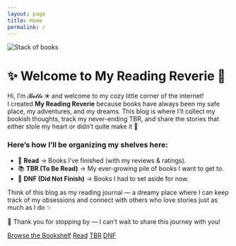 ```yaml
---
layout: page
title: Home
permalink: /
---
```


<div class="hero-inline">
  <img src="{{ '/assets/hero-books.jpeg' | relative_url }}" alt="Stack of books">
</div>
    <h1>✨ Welcome to My Reading Reverie 💫</h1>
    <p>Hi, I’m <span class="belle-script">𝓑𝓮𝓵𝓵𝓮 ❀</span> and welcome to my cozy little corner of the internet!<br>
    I created <strong>My Reading Reverie</strong> because books have always been my safe place, my adventures, and my dreams. This blog is where I’ll collect my bookish thoughts, track my never-ending TBR, and share the stories that either stole my heart or didn’t quite make it 💜</p>
  </div>
</div>

<div class="home-card">
  <h3>Here’s how I’ll be organizing my shelves here:</h3>
  <ul class="home-list">
    <li>📖 <strong>Read</strong> → Books I’ve finished (with my reviews & ratings).</li>
    <li>📚 <strong>TBR (To Be Read)</strong> → My ever-growing pile of books I want to get to.</li>
    <li>🫣 <strong>DNF (Did Not Finish)</strong> → Books I had to set aside for now.</li>
  </ul>

  <p>Think of this blog as my reading journal — a dreamy place where I can keep track of my obsessions and connect with others who love stories just as much as I do ✨</p>

  <p>🌸 Thank you for stopping by — I can’t wait to share this journey with you!</p>

  <div class="cta-row">
    <a class="btn big" href="{{ '/bookshelf/' | relative_url }}">Browse the Bookshelf</a>
    <a class="btn subtle big" href="{{ '/read/' | relative_url }}">Read</a>
    <a class="btn subtle big" href="{{ '/tbr/' | relative_url }}">TBR</a>
    <a class="btn subtle big" href="{{ '/dnf/' | relative_url }}">DNF</a>
  </div>
</div>

